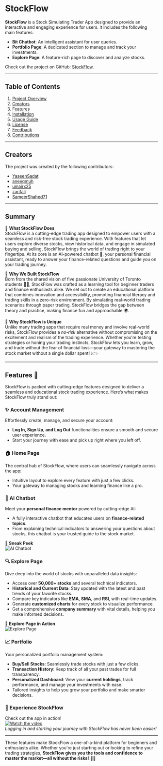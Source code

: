 # StockFlow

**StockFlow** is a Stock Simulating Trader App designed to provide an interactive and engaging experience for users. It includes the following main features:

- **Bit Chatbot**: An intelligent assistant for user queries.
- **Portfolio Page**: A dedicated section to manage and track your investments.
- **Explore Page**: A feature-rich page to discover and analyze stocks.

Check out the project on GitHub: [StockFlow](https://github.com/umairx25/StockFlow).

---

## Table of Contents

1. [Project Overview](#project-overview)
2. [Creators](#creators)
3. [Features](#features)
4. [Installation](#installation)
5. [Usage Guide](#usage-guide)
6. [License](#license)
7. [Feedback](#feedback)
8. [Contributions](#contributions)

---

## Creators

The project was created by the following contributors:

- [YaseenSadat](https://github.com/YaseenSadat)
- [aneeqmuh](https://github.com/aneeqmuh)
- [umairx25](https://github.com/umairx25)
- [zarifali](https://github.com/zarifali)
- [SameerShahed71](https://github.com/SameerShahed71)

---

## Summary

🌟 **What StockFlow Does**  
StockFlow is a cutting-edge trading app designed to empower users with a seamless and risk-free stock trading experience. With features that let users explore diverse stocks, view historical data, and engage in simulated buying and selling, StockFlow brings the world of trading right to your fingertips. At its core is an AI-powered chatbot 🤖, your personal financial assistant, ready to answer your finance-related questions and guide you on your trading journey.

🌟 **Why We Built StockFlow**  
Born from the shared vision of five passionate University of Toronto students 🧑‍💻, StockFlow was crafted as a learning tool for beginner traders and finance enthusiasts alike. We set out to create an educational platform that combines innovation and accessibility, promoting financial literacy and trading skills in a zero-risk environment. By simulating real-world trading scenarios through paper trading, StockFlow bridges the gap between theory and practice, making finance fun and approachable 🌍.

🌟 **Why StockFlow is Unique**  
Unlike many trading apps that require real money and involve real-world risks, StockFlow provides a *no-risk* alternative without compromising on the excitement and realism of the trading experience. Whether you're testing strategies or honing your trading instincts, StockFlow lets you learn, grow, and trade without the fear of financial loss—your gateway to mastering the stock market without a single dollar spent! 💹✨

---

## Features 🌟

StockFlow is packed with cutting-edge features designed to deliver a seamless and educational stock trading experience. Here’s what makes StockFlow truly stand out:

### ✨ Account Management
Effortlessly create, manage, and secure your account:
- **Log In, Sign Up, and Log Out** functionalities ensure a smooth and secure user experience.
- Start your journey with ease and pick up right where you left off.

### 🏠 Home Page
The central hub of StockFlow, where users can seamlessly navigate across the app:
- Intuitive layout to explore every feature with just a few clicks.
- Your gateway to managing stocks and learning finance like a pro.

### 🤖 AI Chatbot
Meet your **personal finance mentor** powered by cutting-edge AI:
- A fully interactive chatbot that educates users on **finance-related topics**.
- From explaining technical indicators to answering your questions about stocks, this chatbot is your trusted guide to the stock market.

**📸 Sneak Peek**  
![AI Chatbot](path/to/your-chatbot-image.png)

### 🔍 Explore Page
Dive deep into the world of stocks with unparalleled data insights:
- Access over **50,000+ stocks** and several technical indicators.
- **Historical and Current Data**: Stay updated with the latest and past trends of your favorite stocks.
- Compare key indicators like **EMA**, **SMA**, and **RSI**, with real-time updates.
- Generate **customized charts** for every stock to visualize performance.
- Get a comprehensive **company summary** with vital details, helping you make informed decisions.

**📸 Explore Page in Action**  
![Explore Page](path/to/your-explore-page-image.png)

### 📈 Portfolio
Your personalized portfolio management system:
- **Buy/Sell Stocks**: Seamlessly trade stocks with just a few clicks.
- **Transaction History**: Keep track of all your past trades for full transparency.
- **Personalized Dashboard**: View your **current holdings**, track performance, and manage your investments with ease.
- Tailored insights to help you grow your portfolio and make smarter decisions.

### 🎥 Experience StockFlow
Check out the app in action!  
[![Watch the video](path/to/thumbnail-image.png)](path/to/your-video.mp4)  
*Logging in and starting your journey with StockFlow has never been easier!*

---

These features make StockFlow a one-of-a-kind platform for beginners and enthusiasts alike. Whether you're just starting out or looking to refine your trading strategies, **StockFlow gives you the tools and confidence to master the market—all without the risks!** 🚀💡
